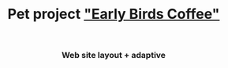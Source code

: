 <br>
<h1 align="center">Pet project <a href="https://maxim-belyi.github.io/Pet_Early_Birds_Coffee/" target="_blank"> "Early Birds Coffee" </a>
<br>
<br> 
<h3 align="center">Web site layout + adaptive 
